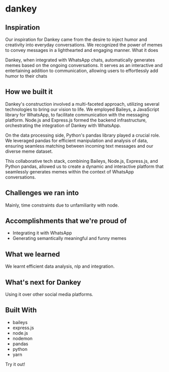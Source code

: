 # dankey

## Inspiration

Our inspiration for Dankey came from the desire to inject humor and creativity into everyday conversations. We recognized the power of memes to convey messages in a lighthearted and engaging manner.
What it does

Dankey, when integrated with WhatsApp chats, automatically generates memes based on the ongoing conversations. It serves as an interactive and entertaining addition to communication, allowing users to effortlessly add humor to their chats

## How we built it

Dankey's construction involved a multi-faceted approach, utilizing several technologies to bring our vision to life. We employed Baileys, a JavaScript library for WhatsApp, to facilitate communication with the messaging platform. Node.js and Express.js formed the backend infrastructure, orchestrating the integration of Dankey with WhatsApp.

On the data processing side, Python's pandas library played a crucial role. We leveraged pandas for efficient manipulation and analysis of data, ensuring seamless matching between incoming text messages and our diverse meme dataset.

This collaborative tech stack, combining Baileys, Node.js, Express.js, and Python pandas, allowed us to create a dynamic and interactive platform that seamlessly generates memes within the context of WhatsApp conversations.

## Challenges we ran into

Mainly, time constraints due to unfamiliarity with node.

## Accomplishments that we're proud of

- Integrating it with WhatsApp
- Generating semantically meaningful and funny memes

## What we learned

We learnt efficient data analysis, nlp and integration.

## What's next for Dankey

Using it over other social media platforms.

## Built With

- baileys
- express.js
- node.js
- nodemon
- pandas
- python
- yarn

Try it out!
